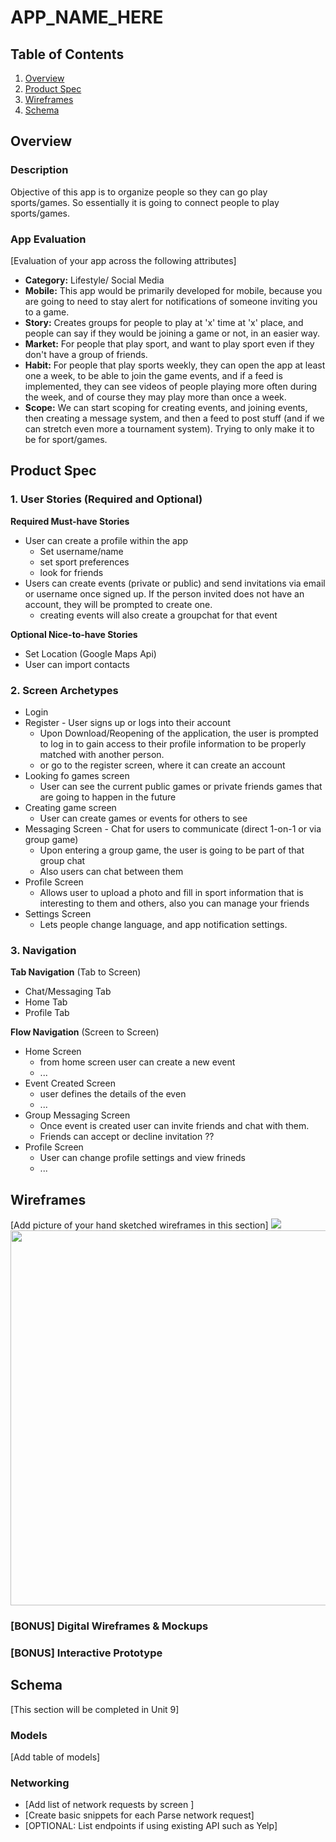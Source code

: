 # APP_NAME_HERE

## Table of Contents
1. [Overview](#Overview)
1. [Product Spec](#Product-Spec)
1. [Wireframes](#Wireframes)
2. [Schema](#Schema)

## Overview
### Description 
Objective of this app is to organize people so they can go play sports/games. So essentially it is going to connect people to play sports/games.

### App Evaluation 
[Evaluation of your app across the following attributes]
- **Category:** Lifestyle/ Social Media
- **Mobile:** This app would be primarily developed for mobile, because you are going to need to stay alert for notifications of someone inviting you to a game.
- **Story:** Creates groups for people to play at 'x' time at 'x' place, and people can say if they would be joining a game or not, in an easier way.
- **Market:** For people that play sport, and want to play sport even if they don't have a group of friends.
- **Habit:** For people that play sports weekly, they can open the app at least one a week, to be able to join the game events, and if a feed is implemented, they can see videos of people playing more often during the week, and of course they may play more than once a week.
- **Scope:** We can start scoping for creating events, and joining events, then creating a message system, and then a feed to post stuff (and if we can stretch even more a tournament system). Trying to only make it to be for sport/games.

## Product Spec  

### 1. User Stories (Required and Optional) 

**Required Must-have Stories**

* User can create a profile within the app 
    * Set username/name
    * set sport preferences
    * look for friends
* Users can create events (private or public) and send invitations via email or username once signed up. If the person invited does not have an account, they will be prompted to create one.
    * creating events will also create a groupchat for that event


**Optional Nice-to-have Stories**

* Set Location (Google Maps Api)
* User can import contacts

### 2. Screen Archetypes 

* Login 
* Register - User signs up or logs into their account
   * Upon Download/Reopening of the application, the user is prompted to log in to gain access to their profile information to be properly matched with another person. 
   * or go to the register screen, where it can create an account
* Looking fo games screen
  * User can see the current public games or private friends games that are going to happen in the future
* Creating game screen
    * User can create games or events for others to see 
* Messaging Screen - Chat for users to communicate (direct 1-on-1 or via group game)
   * Upon entering a group game, the user is going to be part of that group chat
   * Also users can chat between them
* Profile Screen 
   * Allows user to upload a photo and fill in sport information that is interesting to them and others, also you can manage your friends
* Settings Screen
   * Lets people change language, and app notification settings.


### 3. Navigation

**Tab Navigation** (Tab to Screen)

* Chat/Messaging Tab
* Home Tab
* Profile Tab

**Flow Navigation** (Screen to Screen)

* Home Screen
   * from home screen user can create a new event
   * ...
* Event Created Screen
   * user defines the details of the even
   * ...
 * Group Messaging Screen
   * Once event is created user can invite friends
   and chat with them.  
   * Friends can accept or decline invitation ??
 * Profile Screen
   * User can change profile settings and view frineds
   * ...

## Wireframes 
[Add picture of your hand sketched wireframes in this section]
<img src= "https://mail.google.com/mail/u/1/?ui=2&view=btop&ver=1j3j1tobv9w1#attid%253Datt_178330e50b87d1f8_0.1_8054eba0_f7fc0910_b3f62c97_93d0e29e_750b716d%25252FPHOTO-2021-03-14-18-21-43.jpg">
<img src="https://mail.google.com/mail/u/1/?ui=2&view=btop&ver=1j3j1tobv9w1#attid%253Datt_178330eafde57670_0.1_dda7a95c_cc026d3a_8f672210_b07e0760_4269b4e7%25252FPHOTO-2021-03-14-18-21-53.jpg" width=600>


### [BONUS] Digital Wireframes & Mockups

### [BONUS] Interactive Prototype

## Schema 
[This section will be completed in Unit 9]
### Models
[Add table of models]
### Networking
- [Add list of network requests by screen ]
- [Create basic snippets for each Parse network request]
- [OPTIONAL: List endpoints if using existing API such as Yelp]
